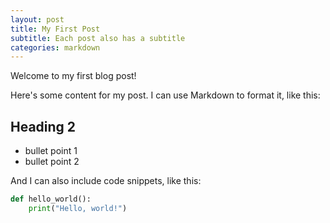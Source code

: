 ```yaml
---
layout: post
title: My First Post
subtitle: Each post also has a subtitle
categories: markdown
---
```


Welcome to my first blog post!

Here's some content for my post. I can use Markdown to format it, like this:

## Heading 2

- bullet point 1
- bullet point 2

And I can also include code snippets, like this:

```python
def hello_world():
    print("Hello, world!")
